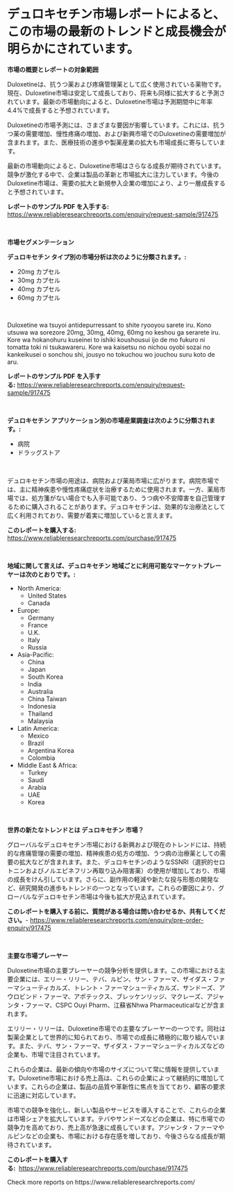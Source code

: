 <p><h1>デュロキセチン市場レポートによると、この市場の最新のトレンドと成長機会が明らかにされています。</h1></p><p><strong>市場の概要とレポートの対象範囲</strong></p>
<p><p>Duloxetineは、抗うつ薬および疼痛管理薬として広く使用されている薬物です。現在、Duloxetine市場は安定して成長しており、将来も同様に拡大すると予測されています。最新の市場動向によると、Duloxetine市場は予測期間中に年率4.4%で成長すると予想されています。</p><p>Duloxetineの市場予測には、さまざまな要因が影響しています。これには、抗うつ薬の需要増加、慢性疼痛の増加、および新興市場でのDuloxetineの需要増加が含まれます。また、医療技術の進歩や製薬産業の拡大も市場成長に寄与しています。</p><p>最新の市場動向によると、Duloxetine市場はさらなる成長が期待されています。競争が激化する中で、企業は製品の革新と市場拡大に注力しています。今後のDuloxetine市場は、需要の拡大と新規参入企業の増加により、より一層成長すると予想されています。</p></p>
<p><strong>レポートのサンプル PDF を入手する:</strong> <a href="https://www.reliableresearchreports.com/enquiry/request-sample/917475">https://www.reliableresearchreports.com/enquiry/request-sample/917475</a></p>
<p>&nbsp;</p>
<p><strong>市場セグメンテーション</strong></p>
<p><strong>デュロキセチン タイプ別の市場分析は次のように分類されます。:</strong></p>
<p><ul><li>20mg カプセル</li><li>30mg カプセル</li><li>40mg カプセル</li><li>60mg カプセル</li></ul></p>
<p>&nbsp;</p>
<p><p>Duloxetine wa tsuyoi antidepurressant to shite ryooyou sarete iru. Kono utsuwa wa sorezore 20mg, 30mg, 40mg, 60mg no keshou ga serarete iru. Kore wa hokanohuru kuseinei to ishiki koushousui ijo de mo fukuro ni tomatta toki ni tsukawareru. Kore wa kaisetsu no nichou oyobi sozai no kankeikusei o sonchou shi, jousyo no tokuchou wo jouchou suru koto de aru.</p></p>
<p><strong>レポートのサンプル PDF を入手する:</strong>&nbsp;<a href="https://www.reliableresearchreports.com/enquiry/request-sample/917475">https://www.reliableresearchreports.com/enquiry/request-sample/917475</a></p>
<p>&nbsp;</p>
<p><strong> デュロキセチン アプリケーション別の市場産業調査は次のように分類されます。:</strong></p>
<p><ul><li>病院</li><li>ドラッグストア</li></ul></p>
<p>&nbsp;</p>
<p><p>デュロキセチン市場の用途は、病院および薬局市場に広がります。病院市場では、主に精神疾患や慢性疼痛症状を治療するために使用されます。一方、薬局市場では、処方箋がない場合でも入手可能であり、うつ病や不安障害を自己管理するために購入されることがあります。デュロキセチンは、効果的な治療法として広く利用されており、需要が着実に増加していると言えます。</p></p>
<p><strong>このレポートを購入する:</strong>&nbsp; <a href="https://www.reliableresearchreports.com/purchase/917475">https://www.reliableresearchreports.com/purchase/917475</a></p>
<p>&nbsp;</p>
<p><strong>地域に関して言えば、デュロキセチン 地域ごとに利用可能なマーケットプレーヤーは次のとおりです。:</strong></p>
<p><ul>
    <li>
        North America:
        <ul>
            <li>United States</li>
            <li>Canada</li>
        </ul>
    </li>
    <li>
        Europe:
        <ul>
            <li>Germany</li>
            <li>France</li>
            <li>U.K.</li>
            <li>Italy</li>
            <li>Russia</li>
        </ul>
    </li>
    <li>
        Asia-Pacific:
        <ul>
            <li>China</li>
            <li>Japan</li>
            <li>South Korea</li>
            <li>India</li>
            <li>Australia</li>
            <li>China Taiwan</li>
            <li>Indonesia</li>
            <li>Thailand</li>
            <li>Malaysia</li>
        </ul>
    </li>
    <li>
        Latin America:
        <ul>
            <li>Mexico</li>
            <li>Brazil</li>
            <li>Argentina Korea</li>
            <li>Colombia</li>
        </ul>
    </li>
    <li>
        Middle East & Africa:
        <ul>
            <li>Turkey</li>
            <li>Saudi</li>
            <li>Arabia</li>
            <li>UAE</li>
            <li>Korea</li>
        </ul>
    </li>
    </ul></p>
<p>&nbsp;</p>
<p><strong>世界の新たなトレンドとは デュロキセチン 市場？</strong></p>
<p><p>グローバルなデュロキセチン市場における新興および現在のトレンドには、持続的な疼痛管理の需要の増加、精神疾患の処方の増加、うつ病の治療薬としての需要の拡大などが含まれます。また、デュロキセチンのようなSSNRI（選択的セロトニンおよびノルエピネフリン再取り込み阻害薬）の使用が増加しており、市場の成長をけん引しています。さらに、副作用の軽減や新たな投与形態の開発など、研究開発の進歩もトレンドの一つとなっています。これらの要因により、グローバルなデュロキセチン市場は今後も拡大が見込まれています。</p></p>
<p><strong>このレポートを購入する前に、質問がある場合は問い合わせるか、共有してください。</strong>- <a href="https://www.reliableresearchreports.com/enquiry/pre-order-enquiry/917475">https://www.reliableresearchreports.com/enquiry/pre-order-enquiry/917475</a></p>
<p>&nbsp;</p>
<p><strong>主要な市場プレーヤー</strong></p>
<p><p>Duloxetine市場の主要プレーヤーの競争分析を提供します。この市場における主要企業には、エリー・リリー、テバ、ルピン、サン・ファーマ、ザイダス・ファーマシューティカルズ、トレント・ファーマシューティカルズ、サンドーズ、アウロビンド・ファーマ、アポテックス、ブレッケンリッジ、マクレーズ、アジャンタ・ファーマ、CSPC Ouyi Pharm、江蘇省Nhwa Pharmaceuticalなどが含まれます。</p><p>エリリー・リリーは、Duloxetine市場での主要なプレーヤーの一つです。同社は製薬企業として世界的に知られており、市場での成長に積極的に取り組んでいます。また、テバ、サン・ファーマ、ザイダス・ファーマシューティカルズなどの企業も、市場で注目されています。</p><p>これらの企業は、最新の傾向や市場のサイズについて常に情報を提供しています。Duloxetine市場における売上高は、これらの企業によって継続的に増加しています。これらの企業は、製品の品質や革新性に焦点を当てており、顧客の要求に迅速に対応しています。</p><p>市場での競争を強化し、新しい製品やサービスを導入することで、これらの企業は市場シェアを拡大しています。テバやサンドーズなどの企業は、特に市場での競争力を高めており、売上高が急速に成長しています。アジャンタ・ファーマやルピンなどの企業も、市場における存在感を増しており、今後さらなる成長が期待されています。</p></p>
<p><strong>このレポートを購入する:</strong>&nbsp;&nbsp;<a href="https://www.reliableresearchreports.com/purchase/917475">https://www.reliableresearchreports.com/purchase/917475</a></p>
<p>Check more reports on https://www.reliableresearchreports.com/</p>